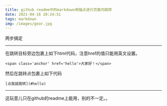 ```yaml
---
title: github readme中的markdown用锚点进行页面内跳转
date: 2021-04-16 20:24:51
tags: markdown
img: /images/gear.jpg
---
```


两步搞定

---

在跳转目标旁边包裹上如下html代码，注意href的值只能用英文设置。

`<span class='anchor' href='hello'>大家好！</span>`

然后在跳转点包裹上如下代码

`[点我就跳转](#hello)`

---
这玩意儿只在github的readme上能用，别的不一定。。